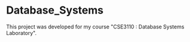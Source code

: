 # Database_Systems
This project was developed for my course "CSE3110 : Database Systems Laboratory".
